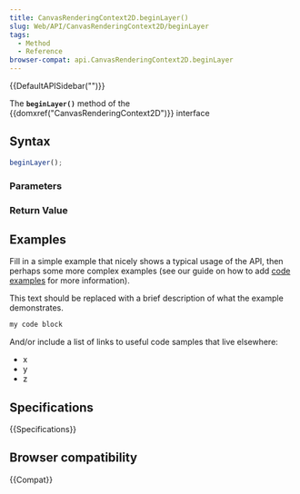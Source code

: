 ```yaml
---
title: CanvasRenderingContext2D.beginLayer()
slug: Web/API/CanvasRenderingContext2D/beginLayer
tags:
  - Method
  - Reference
browser-compat: api.CanvasRenderingContext2D.beginLayer
---
```

{{DefaultAPISidebar("")}}

The **`beginLayer()`** method of the {{domxref("CanvasRenderingContext2D")}} interface 

## Syntax

```js
beginLayer();
```

### Parameters



### Return Value



## Examples

Fill in a simple example that nicely shows a typical usage of the API, then perhaps some more complex examples (see our guide on how to add [code examples](/en-US/docs/MDN/Contribute/Structures/Code_examples) for more information).

This text should be replaced with a brief description of what the example demonstrates.

```js
my code block
```

And/or include a list of links to useful code samples that live elsewhere:

*   x
*   y
*   z

## Specifications

{{Specifications}}

## Browser compatibility

{{Compat}}

